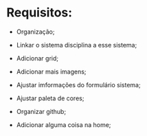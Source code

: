 # Requisitos:

* Organização;

* Linkar o sistema disciplina a esse sistema;

* Adicionar grid;

* Adicionar mais imagens;

* Ajustar imformações do formulário sistema;

* Ajustar paleta de cores;

* Organizar github;

* Adicionar alguma coisa na home; 
